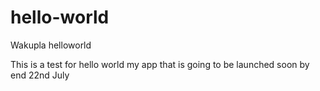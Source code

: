 # hello-world
Wakupla helloworld

This is a test for hello world
my app that is going to be launched soon by end 22nd July
